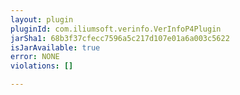 ```yaml
---
layout: plugin
pluginId: com.iliumsoft.verinfo.VerInfoP4Plugin
jarSha1: 68b3f37cfecc7596a5c217d107e01a6a003c5622
isJarAvailable: true
error: NONE
violations: []

---
```

